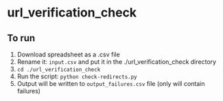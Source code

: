# url_verification_check

## To run
1. Download spreadsheet as a .csv file
2. Rename it: `input.csv` and put it in the ./url_verification_check directory
3. `cd ./url_verification_check`
4. Run the script: `python check-redirects.py`
5. Output will be written to `output_failures.csv` file (only will contain failures)
